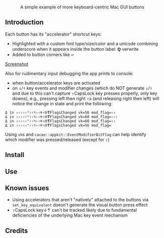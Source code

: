 <p align="center">
A simple example of more keyboard-centric Mac GUI buttons
</p>

<p align="center">  
</p>


## Introduction

Each button has its "accelerator" shortcut keys:
  - Highlighted with a custom font type/size/color and a unicode combining underscore when it appears inside the button label: __O̲__ verwrite
  - Added to button corners like <kbd>↩</kbd>

[Screenshot](./doc/Screenshot.png)

Also for rudimentary input debugging the app prints to console:
  - when button/accelerator keys are activated
  - on <kbd>↓</kbd>/<kbd>↑</kbd> key events and modifier changes (which do NOT generate <kbd>↓</kbd>/<kbd>↑</kbd> and due to this can't capture <kbd>⇪</kbd>CapsLock key presses properly, only key downs), e.g., pressing left then right <kbd>⇧</kbd>s (and releasing right then left) will notice the change in state and print the following:
```
Δ in ⇪‹⇧›‹⌃›‹⌥›‹⌘›🌐𝚻FlagsChanged vk=56 mod_flag=‹⇧
Δ in ⇪‹⇧›‹⌃›‹⌥›‹⌘›🌐𝚻FlagsChanged vk=60 mod_flag=‹⇧›
Δ in ⇪‹⇧›‹⌃›‹⌥›‹⌘›🌐𝚻FlagsChanged vk=60 mod_flag=‹⇧
Δ in ⇪‹⇧›‹⌃›‹⌥›‹⌘›🌐𝚻FlagsChanged vk=56 mod_flag=
```
Using `vk`s and  `cacao::appkit::EventModifierBitFlag` can help identify which modifier was pressed/released (except for <kbd>⇪</kbd>)

## Install

## Use

## Known issues

- Using accelerators that aren't "natively" attached to the buttons via `set_key_equivalent` doesn't generate the visual button press effect
- <kbd>⇪</kbd>CapsLock key↓↑ can't be tracked likely due to fundamental deficiencies of the underlying Mac key event mechanism

## Credits
